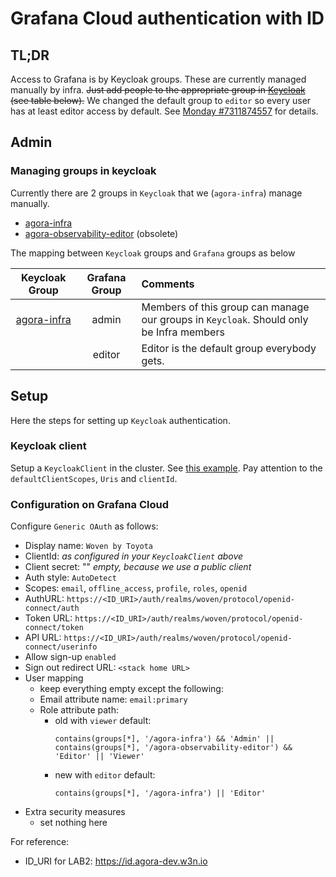 # Grafana Cloud authentication with ID

## TL;DR
Access to Grafana is by Keycloak groups. These are currently managed manually by infra.
~~Just add people to the appropriate group in [Keycloak](https://id.agora-dev.w3n.io) (see table below).~~
We changed the default group to `editor` so every user has at least editor
access by default.
See [Monday #7311874557](https://wovencity.monday.com/boards/5710223440/pulses/7311874557) for details.

## Admin

### Managing groups in keycloak

Currently there are 2 groups in `Keycloak` that we (`agora-infra`) manage manually.

  - [agora-infra](https://id.agora-dev.w3n.io/auth/admin/woven/console/#/woven/groups/5348f0b8-e09b-4c7c-ba92-c87513c0280c)
  - [agora-observability-editor](https://id.agora-dev.w3n.io/auth/admin/woven/console/#/woven/groups/841c55d7-18bc-4e53-880c-58568fbd399b) (obsolete)

The mapping between `Keycloak` groups and `Grafana` groups as below

| Keycloak Group               | Grafana Group  | Comments                                                                                |
|        :---:                 |     :---:      | :---                                                                                    |
| [agora-infra]                | admin          | Members of this group can manage our groups in `Keycloak`. Should only be Infra members |
|                              | editor         | Editor is the default group everybody gets.                                             |

## Setup

Here the steps for setting up `Keycloak` authentication.

### Keycloak client
Setup a `KeycloakClient` in the cluster.
See [this example](../../../../k8s/environments/dev2/clusters/worker1-east/agora-observability-dev/auth/keycloakclient-grafana-cloud-speedway-dev.yaml).
Pay attention to the `defaultClientScopes`, `Uris` and `clientId`.

### Configuration on Grafana Cloud

Configure `Generic OAuth` as follows:

  - Display name: `Woven by Toyota`
  - ClientId: _<clientId> as configured in your `KeycloakClient` above_
  - Client secret: "" _empty, because we use a public client_
  - Auth style: `AutoDetect`
  - Scopes: `email`, `offline_access`, `profile`, `roles`, `openid`
  - AuthURL: `https://<ID_URI>/auth/realms/woven/protocol/openid-connect/auth`
  - Token URL: `https://<ID_URI>/auth/realms/woven/protocol/openid-connect/token`
  - API URL: `https://<ID_URI>/auth/realms/woven/protocol/openid-connect/userinfo`
  - Allow sign-up `enabled`
  - Sign out redirect URL: `<stack home URL>`
  - User mapping
    - keep everything empty except the following:
    - Email attribute name: `email:primary`
    - Role attribute path:
      - old with `viewer` default:
        ```
        contains(groups[*], '/agora-infra') && 'Admin' || contains(groups[*], '/agora-observability-editor') && 'Editor' || 'Viewer'
        ```
      - new with `editor` default:
        ```
        contains(groups[*], '/agora-infra') || 'Editor'
        ```
  - Extra security measures
    - set nothing here

For reference:
 - ID\_URI for LAB2: https://id.agora-dev.w3n.io

<!-- Below are the links used in the document -->
[agora-observability-editor]: https://id.agora-dev.w3n.io/auth/admin/woven/console/#/woven/groups/841c55d7-18bc-4e53-880c-58568fbd399b
[agora-infra]: https://id.agora-dev.w3n.io/auth/admin/woven/console/#/woven/groups/5348f0b8-e09b-4c7c-ba92-c87513c0280c
